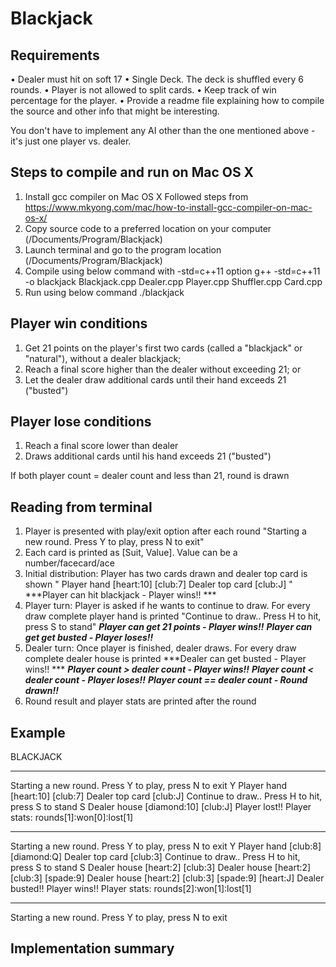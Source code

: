 # Blackjack

Requirements
------------
•   Dealer must hit on soft 17
•   Single Deck. The deck is shuffled every 6 rounds.
•   Player is not allowed to split cards.
•   Keep track of win percentage for the player.
•   Provide a readme file explaining how to compile the source and other info that might be interesting.

You don't have to implement any AI other than the one mentioned above - it's just one player vs. dealer.

Steps to compile and run on Mac OS X
------------------------------------
1. Install gcc compiler on Mac OS X
   Followed steps from https://www.mkyong.com/mac/how-to-install-gcc-compiler-on-mac-os-x/
2. Copy source code to a preferred location on your computer (/Documents/Program/Blackjack)
3. Launch terminal and go to the program location (/Documents/Program/Blackjack)
3. Compile using below command with -std=c++11 option
   g++ -std=c++11 -o blackjack Blackjack.cpp Dealer.cpp Player.cpp Shuffler.cpp Card.cpp
4. Run using below command
   ./blackjack

Player win conditions
---------------------
1. Get 21 points on the player's first two cards (called a "blackjack" or "natural"), without a dealer blackjack;
2. Reach a final score higher than the dealer without exceeding 21; or
3. Let the dealer draw additional cards until their hand exceeds 21 ("busted")

Player lose conditions
----------------------
1. Reach a final score lower than dealer
2. Draws additional cards until his hand exceeds 21 ("busted")

If both player count = dealer count and less than 21, round is drawn

Reading from terminal
---------------------
1. Player is presented with play/exit option after each round
   "Starting a new round. Press Y to play, press N to exit"
2. Each card is printed as [Suit, Value]. Value can be a number/facecard/ace
3. Initial distribution: Player has two cards drawn and dealer top card is shown
   "
   Player hand
   [heart:10]
   [club:7]
   Dealer top card
   [club:J]
   "
   ***Player can hit blackjack - Player wins!! ***
3. Player turn: Player is asked if he wants to continue to draw. For every draw complete player hand is printed
   "Continue to draw.. Press H to hit, press S to stand"
   ***Player can get 21 points - Player wins!!***
   ***Player can get get busted - Player loses!!***
4. Dealer turn: Once player is finished, dealer draws. For every draw complete dealer house is printed
   ***Dealer can get busted - Player wins!! ***
   ***Player count > dealer count - Player wins!!***
   ***Player count < dealer count - Player loses!!***
   ***Player count == dealer count - Round drawn!!***
5. Round result and player stats are printed after the round

Example
-------
BLACKJACK
********************************************************
Starting a new round. Press Y to play, press N to exit
Y
Player hand
[heart:10]
[club:7]
Dealer top card
[club:J]
Continue to draw.. Press H to hit, press S to stand
S
Dealer house
[diamond:10]
[club:J]
Player lost!! 
Player stats: rounds[1]:won[0]:lost[1]
********************************************************
Starting a new round. Press Y to play, press N to exit
Y
Player hand
[club:8]
[diamond:Q]
Dealer top card
[club:3]
Continue to draw.. Press H to hit, press S to stand
S
Dealer house
[heart:2]
[club:3]
Dealer house
[heart:2]
[club:3]
[spade:9]
Dealer house
[heart:2]
[club:3]
[spade:9]
[heart:J]
Dealer busted!!
Player wins!! 
Player stats: rounds[2]:won[1]:lost[1]
********************************************************
Starting a new round. Press Y to play, press N to exit

Implementation summary
----------------------

